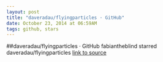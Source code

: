 ```yaml
---
layout: post
title: "daveradau/flyingparticles · GitHub"
date: October 23, 2014 at 06:59AM
tags: github, stars
---
```

##daveradau/flyingparticles · GitHub
fabiantheblind starred daveradau/flyingparticles
[link to source](http://ift.tt/1ynR5bF) 

